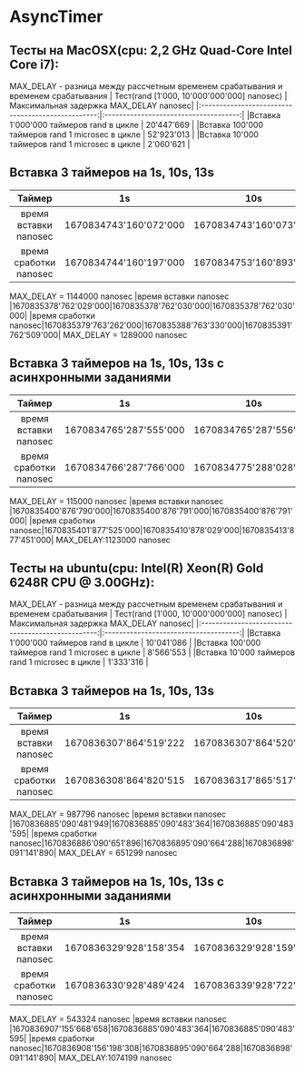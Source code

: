 # AsyncTimer

## Тесты на MacOSX(cpu: 2,2 GHz Quad-Core Intel Core i7):

MAX_DELAY - разница между рассчетным временем срабатывания и временем срабатывания
|       Тест(rand [1'000, 10'000'000'000] nanosec)  |Максимальная задержка MAX_DELAY nanosec|
|:-------------------------------------------------:|:-------------------------------------:|
|Вставка 1'000'000 таймеров rand в цикле            | 20'447'669                            |
|Вставка 100'000 таймеров rand 1 microsec в цикле   | 52'923'013                            |
|Вставка 10'000 таймеров rand 1 microsec в цикле    | 2'060'621                             |

## Вставка 3 таймеров на 1s, 10s, 13s
|         Таймер       |          1s          |        10s           |         13s          |
|:--------------------:|:--------------------:|:--------------------:|:--------------------:|
|время вставки nanosec |1670834743'160'072'000|1670834743'160'073'000|1670834743'160'073'000|
|время сработки nanosec|1670834744'160'197'000|1670834753'160'893'000|1670834756'161'226'000|
MAX_DELAY = 1144000 nanosec
|время вставки nanosec |1670835378'762'029'000|1670835378'762'030'000|1670835378'762'030'000|
|время сработки nanosec|1670835379'763'262'000|1670835388'763'330'000|1670835391'762'509'000|
MAX_DELAY = 1289000 nanosec

## Вставка 3 таймеров на 1s, 10s, 13s с асинхронными заданиями
|         Таймер       |          1s          |        10s           |         13s          |
|:--------------------:|:--------------------:|:--------------------:|:--------------------:|
|время вставки nanosec |1670834765'287'555'000|1670834765'287'556'000|1670834765'287'556'000|
|время сработки nanosec|1670834766'287'766'000|1670834775'288'028'000|1670834778'288'242'000|
MAX_DELAY = 115000 nanosec
|время вставки nanosec |1670835400'876'790'000|1670835400'876'791'000|1670835400'876'791'000|
|время сработки nanosec|1670835401'877'525'000|1670835410'878'029'000|1670835413'877'451'000|
MAX_DELAY:1123000 nanosec

## Тесты на ubuntu(cpu: Intel(R) Xeon(R) Gold 6248R CPU @ 3.00GHz):

MAX_DELAY - разница между рассчетным временем срабатывания и временем срабатывания
|       Тест(rand [1'000, 10'000'000'000] nanosec)  |Максимальная задержка MAX_DELAY nanosec|
|:-------------------------------------------------:|:-------------------------------------:|
|Вставка 1'000'000 таймеров rand в цикле            | 10'041'086                            |
|Вставка 100'000 таймеров rand 1 microsec в цикле   | 8'566'553                             |
|Вставка 10'000 таймеров rand 1 microsec в цикле    | 1'333'316                             |

## Вставка 3 таймеров на 1s, 10s, 13s
|         Таймер       |          1s          |        10s           |         13s          |
|:--------------------:|:--------------------:|:--------------------:|:--------------------:|
|время вставки nanosec |1670836307'864'519'222|1670836307'864'520'446|1670836307'864'521'246|
|время сработки nanosec|1670836308'864'820'515|1670836317'865'517'136|1670836320'865'250'820|
MAX_DELAY = 987796 nanosec
|время вставки nanosec |1670836885'090'481'949|1670836885'090'483'364|1670836885'090'483'595|
|время сработки nanosec|1670836886'090'651'896|1670836895'090'664'288|1670836898'091'141'890|
MAX_DELAY = 651299 nanosec

## Вставка 3 таймеров на 1s, 10s, 13s с асинхронными заданиями
|         Таймер       |          1s          |        10s           |         13s          |
|:--------------------:|:--------------------:|:--------------------:|:--------------------:|
|время вставки nanosec |1670836329'928'158'354|1670836329'928'159'449|1670836329'928'159'849|
|время сработки nanosec|1670836330'928'489'424|1670836339'928'722'187|1670836342'928'801'976|
MAX_DELAY = 543324 nanosec
|время вставки nanosec |1670836907'155'668'658|1670836885'090'483'364|1670836885'090'483'595|
|время сработки nanosec|1670836908'156'198'308|1670836895'090'664'288|1670836898'091'141'890|
MAX_DELAY:1074199 nanosec